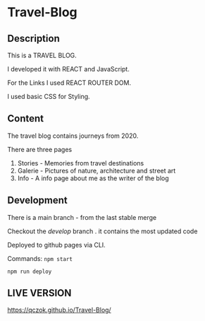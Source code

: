 # Travel-Blog

## Description
This is a TRAVEL BLOG.

I developed it with REACT and JavaScript.

For the Links I used REACT ROUTER DOM.

I used basic CSS for Styling.

## Content
The travel blog contains journeys from 2020.

There are three pages

1) Stories - Memories from travel destinations
2) Galerie - Pictures of nature, architecture and street art
3) Info - A info page about me as the writer of the blog

## Development
There is a main branch - from the last stable merge

Checkout the *develop* branch . it contains the most updated code

Deployed to github pages via CLI.

Commands:
`npm start`

`npm run deploy`




## LIVE VERSION
https://qczok.github.io/Travel-Blog/
